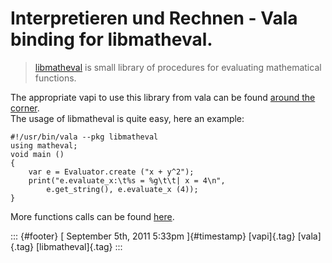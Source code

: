 Interpretieren und Rechnen - Vala binding for libmatheval.
==========================================================

> [libmatheval](http://www.gnu.org/software/libmatheval/manual/libmatheval.html)
> is small library of procedures for evaluating mathematical functions.

The appropriate vapi to use this library from vala can be found [around
the
corner](https://gitorious.org/valastuff/vapis/blobs/master/vapis/libmatheval.vapi).\
The usage of libmatheval is quite easy, here an example:

``` {.brush:csharp}
#!/usr/bin/vala --pkg libmatheval
using matheval;
void main ()
{
    var e = Evaluator.create ("x + y^2");
    print("e.evaluate_x:\t%s = %g\t\t| x = 4\n", 
        e.get_string(), e.evaluate_x (4));
}
```

More functions calls can be found
[here](https://gitorious.org/valastuff/vapis/blobs/master/tests/matheval.vala).

::: {#footer}
[ September 5th, 2011 5:33pm ]{#timestamp} [vapi]{.tag} [vala]{.tag}
[libmatheval]{.tag}
:::
